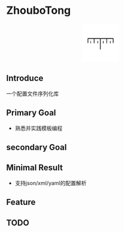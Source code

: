 <!--
 * @Description: 
 * @Author: lize
 * @Date: 2024-09-23
 * @LastEditors: lize
-->

# ZhouboTong

<p align="center">
  <a>
  <img src="asset//ruler.svg" alt="Planck" width="100" height="100">
  </a>
</p>



## Introduce

一个配置文件序列化库

## Primary Goal

+ 熟悉并实践模板编程

## secondary Goal


## Minimal Result

+ 支持json/xml/yaml的配置解析

## Feature



## TODO

